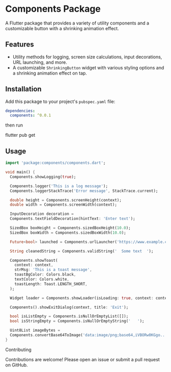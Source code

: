 # Components Package

A Flutter package that provides a variety of utility components and a customizable button with a shrinking animation effect.

## Features

- Utility methods for logging, screen size calculations, input decorations, URL launching, and more.
- A customizable `ShrinkingButton` widget with various styling options and a shrinking animation effect on tap.

## Installation

Add this package to your project's `pubspec.yaml` file:

```yaml
dependencies:
  components: ^0.0.1
```
then run 

flutter pub get

## Usage
```dart
import 'package:components/components.dart';

void main() {
  Components.showLogging(true);

  Components.logger('This is a log message');
  Components.loggerStackTrace('Error message', StackTrace.current);

  double height = Components.screenHeight(context);
  double width = Components.screenWidth(context);

  InputDecoration decoration =
  Components.textFieldDecoration(hintText: 'Enter text');

  SizedBox boxHeight = Components.sizedBoxHeight(10.0);
  SizedBox boxWidth = Components.sizedBoxWidth(10.0);

  Future<bool> launched = Components.urlLauncher('https://www.example.com');

  String cleanedString = Components.validString('  Some text  ');

  Components.showToast(
    context: context,
    strMsg: 'This is a toast message',
    toastBgColor: Colors.black,
    textColor: Colors.white,
    toastLength: Toast.LENGTH_SHORT,
  );

  Widget loader = Components.showLoader(isLoading: true, context: context);

  Components().showExitDialog(context, title: 'Exit');

  bool isListEmpty = Components.isNullOrEmptyList([]);
  bool isStringEmpty = Components.isNullOrEmptyString('   ');

  Uint8List imageBytes =
  Components.convertBase64ToImage('data:image/png;base64,iVBORw0KGgo...');
}
```

Contributing

Contributions are welcome! Please open an issue or submit a pull request on GitHub.
